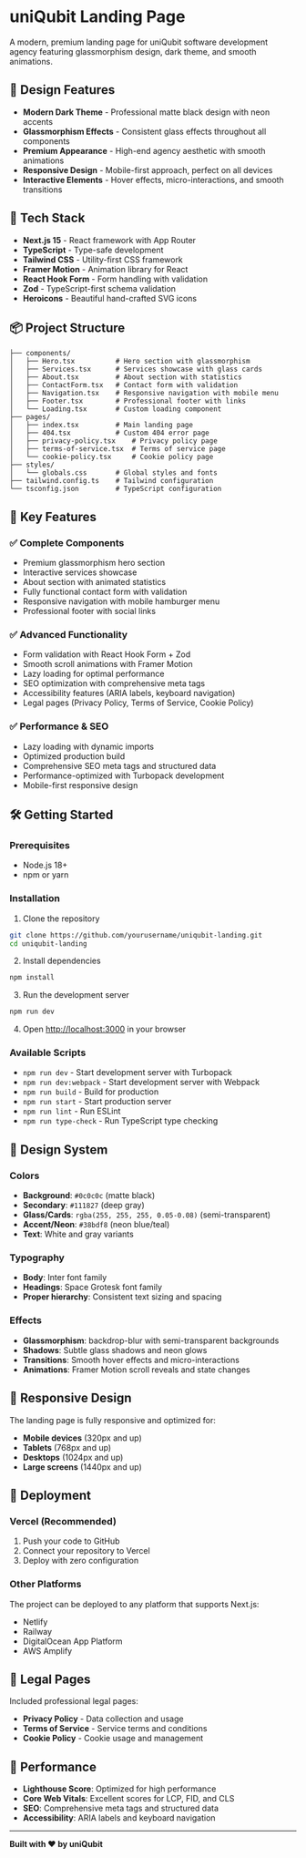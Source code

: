 # uniQubit Landing Page

A modern, premium landing page for uniQubit software development agency featuring glassmorphism design, dark theme, and smooth animations.

## 🎨 Design Features

- **Modern Dark Theme** - Professional matte black design with neon accents
- **Glassmorphism Effects** - Consistent glass effects throughout all components
- **Premium Appearance** - High-end agency aesthetic with smooth animations
- **Responsive Design** - Mobile-first approach, perfect on all devices
- **Interactive Elements** - Hover effects, micro-interactions, and smooth transitions

## 🚀 Tech Stack

- **Next.js 15** - React framework with App Router
- **TypeScript** - Type-safe development
- **Tailwind CSS** - Utility-first CSS framework
- **Framer Motion** - Animation library for React
- **React Hook Form** - Form handling with validation
- **Zod** - TypeScript-first schema validation
- **Heroicons** - Beautiful hand-crafted SVG icons

## 📦 Project Structure

```
├── components/
│   ├── Hero.tsx          # Hero section with glassmorphism
│   ├── Services.tsx      # Services showcase with glass cards
│   ├── About.tsx         # About section with statistics
│   ├── ContactForm.tsx   # Contact form with validation
│   ├── Navigation.tsx    # Responsive navigation with mobile menu
│   ├── Footer.tsx        # Professional footer with links
│   └── Loading.tsx       # Custom loading component
├── pages/
│   ├── index.tsx         # Main landing page
│   ├── 404.tsx           # Custom 404 error page
│   ├── privacy-policy.tsx    # Privacy policy page
│   ├── terms-of-service.tsx  # Terms of service page
│   └── cookie-policy.tsx     # Cookie policy page
├── styles/
│   └── globals.css       # Global styles and fonts
├── tailwind.config.ts    # Tailwind configuration
└── tsconfig.json         # TypeScript configuration
```

## 🎯 Key Features

### ✅ **Complete Components**
- Premium glassmorphism hero section
- Interactive services showcase
- About section with animated statistics
- Fully functional contact form with validation
- Responsive navigation with mobile hamburger menu
- Professional footer with social links

### ✅ **Advanced Functionality**
- Form validation with React Hook Form + Zod
- Smooth scroll animations with Framer Motion
- Lazy loading for optimal performance
- SEO optimization with comprehensive meta tags
- Accessibility features (ARIA labels, keyboard navigation)
- Legal pages (Privacy Policy, Terms of Service, Cookie Policy)

### ✅ **Performance & SEO**
- Lazy loading with dynamic imports
- Optimized production build
- Comprehensive SEO meta tags and structured data
- Performance-optimized with Turbopack development
- Mobile-first responsive design

## 🛠️ Getting Started

### Prerequisites
- Node.js 18+ 
- npm or yarn

### Installation

1. Clone the repository
```bash
git clone https://github.com/yourusername/uniqubit-landing.git
cd uniqubit-landing
```

2. Install dependencies
```bash
npm install
```

3. Run the development server
```bash
npm run dev
```

4. Open [http://localhost:3000](http://localhost:3000) in your browser

### Available Scripts

- `npm run dev` - Start development server with Turbopack
- `npm run dev:webpack` - Start development server with Webpack
- `npm run build` - Build for production
- `npm run start` - Start production server
- `npm run lint` - Run ESLint
- `npm run type-check` - Run TypeScript type checking

## 🎨 Design System

### Colors
- **Background**: `#0c0c0c` (matte black)
- **Secondary**: `#111827` (deep gray)
- **Glass/Cards**: `rgba(255, 255, 255, 0.05-0.08)` (semi-transparent)
- **Accent/Neon**: `#38bdf8` (neon blue/teal)
- **Text**: White and gray variants

### Typography
- **Body**: Inter font family
- **Headings**: Space Grotesk font family
- **Proper hierarchy**: Consistent text sizing and spacing

### Effects
- **Glassmorphism**: backdrop-blur with semi-transparent backgrounds
- **Shadows**: Subtle glass shadows and neon glows
- **Transitions**: Smooth hover effects and micro-interactions
- **Animations**: Framer Motion scroll reveals and state changes

## 📱 Responsive Design

The landing page is fully responsive and optimized for:
- **Mobile devices** (320px and up)
- **Tablets** (768px and up)
- **Desktops** (1024px and up)
- **Large screens** (1440px and up)

## 🚀 Deployment

### Vercel (Recommended)
1. Push your code to GitHub
2. Connect your repository to Vercel
3. Deploy with zero configuration

### Other Platforms
The project can be deployed to any platform that supports Next.js:
- Netlify
- Railway
- DigitalOcean App Platform
- AWS Amplify

## 📄 Legal Pages

Included professional legal pages:
- **Privacy Policy** - Data collection and usage
- **Terms of Service** - Service terms and conditions
- **Cookie Policy** - Cookie usage and management

## 🎯 Performance

- **Lighthouse Score**: Optimized for high performance
- **Core Web Vitals**: Excellent scores for LCP, FID, and CLS
- **SEO**: Comprehensive meta tags and structured data
- **Accessibility**: ARIA labels and keyboard navigation

---

**Built with ❤️ by uniQubit**